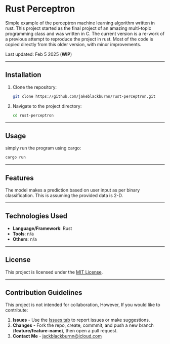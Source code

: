 # Rust Perceptron

Simple example of the perceptron machine learning algorithm written in rust. This project started as the final project of an amazing multi-topic programming class and was written in C. The current version is a re-work of a previous attempt to reproduce the project in rust. Most of the code is copied directly from this older version, with minor improvements.


Last updated: Feb 5 2025 (**WIP**)

***

## Installation

1. Clone the repository:
   ```bash
   git clone https://github.com/jakeblackburnn/rust-perceptron.git
   ```
2. Navigate to the project directory:
   ```bash
   cd rust-perceptron
   ```

---

## Usage

simply run the program using cargo:
```bash
cargo run
```

---

## Features

The model makes a prediction based on user input as per binary classification. This is assuming the provided data is 2-D.

---

## Technologies Used

- **Language/Framework**: Rust 
- **Tools**: n/a
- **Others**: n/a

---

## License

This project is licensed under the [MIT License](LICENSE).

---

## Contribution Guidelines

This project is not intended for collaboration, However, If you would like to contribute:

1. **Issues** - Use the [Issues tab](https://github.com/jakeblackburnn/rust-perceptron/issues) to report issues or make suggestions.
2. **Changes** - Fork the repo, create, commmit, and push a new branch (**feature/feature-name**), then open a pull request. 
3. **Contact Me** - jackblackburnn@icloud.com

